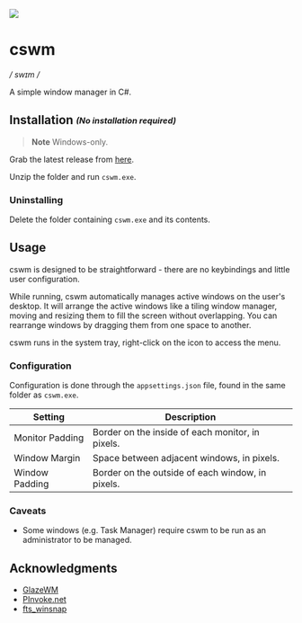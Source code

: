 ![](./src/cswm/icon.ico)

# cswm

_/ swɪm /_

A simple window manager in C#.

## Installation <sub><sup>_(No installation required)_</sup></sub>

> **Note** Windows-only.

Grab the latest release from [here](https://github.com/ebalzuweit/cswm/releases/latest).

Unzip the folder and run `cswm.exe`.

### Uninstalling

Delete the folder containing `cswm.exe` and its contents.

## Usage

cswm is designed to be straightforward -
there are no keybindings and little user configuration.

While running, cswm automatically manages active windows on the user's desktop.
It will arrange the active windows like a tiling window manager,
moving and resizing them to fill the screen without overlapping.
You can rearrange windows by dragging them from one space to another.

cswm runs in the system tray, right-click on the icon to access the menu.

### Configuration

Configuration is done through the `appsettings.json` file, found in the same folder as `cswm.exe`.

| Setting         | Description | 
|-----------------|-------------|
| Monitor Padding | Border on the inside of each monitor, in pixels. |
| Window Margin   | Space between adjacent windows, in pixels. |
| Window Padding  | Border on the outside of each window, in pixels. |

### Caveats

- Some windows (e.g. Task Manager) require cswm to be run as an administrator to be managed.

## Acknowledgments

- [GlazeWM](https://github.com/lars-berger/GlazeWM)
- [PInvoke.net](https://www.pinvoke.net/index.aspx)
- [fts_winsnap](https://github.com/forrestthewoods/fts_winsnap)

